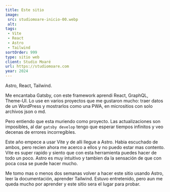 ```yaml
---
title: Este sitio
image:
 src: studiomoare-inicio-00.webp
 alt:
tags: 
 - Vite
 - React
 - Astro
 - Tailwind
sortOrder: 999
type: sitio web
client: Studio Moaré
url: https://studiomoare.com
year: 2024
---
```


Astro, React, Tailwind.

Me encantaba Gatsby, con este framework aprendi React, GraphQL, Theme-UI. Lo use en varios proyectos que me gustaron mucho: traer datos de un WordPress y mostrarlos como una PWA, en micrositios con solo archivos json o md.

Pero entiendo que esta muriendo como proyecto. Las actualizaciones son imposibles, al dar `gatsby develop` tengo que esperar tiempos infinitos y veo decenas de errores incorregibles.

Este año empece a usar Vite y de alli llegue a Astro. Habia escuchado de ambos, pero recien ahora me acerco a ellos y no puedo estar mas contento. Vite es super rapido y siento que con esta herramienta puedes hacer de todo un poco. Astro es muy intuitivo y tambien da la sensación de que con poca cosa se puede hacer mucho.

Me tomo mas o menos dos semanas volver a hacer este sitio usando Astro, leer la documentación, aprender Tailwind. Estuvo entretenido, pero aun me queda mucho por aprender y este sitio sera el lugar para probar.

